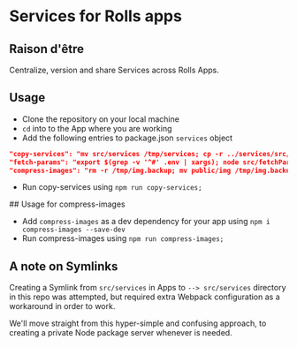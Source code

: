 # Services for Rolls apps

## Raison d'être
Centralize, version and share Services across Rolls Apps.

## Usage
- Clone the repository on your local machine
- `cd` into to the App where you are working
- Add the following entries to package.json `services` object
```json
"copy-services": "mv src/services /tmp/services; cp -r ../services/src/services src",
"fetch-params": "export $(grep -v '^#' .env | xargs); node src/fetchParameters.js",
"compress-images": "rm -r /tmp/img.backup; mv public/img /tmp/img.backup; node src/services/imageCompressor/imageCompressor.js"
```
- Run copy-services using `npm run copy-services;`

## Usage for compress-images
- Add `compress-images` as a dev dependency for your app using 
```npm i compress-images --save-dev```
- Run compress-images using `npm run compress-images;`

## A note on Symlinks
Creating a Symlink from `src/services` in Apps to `--> src/services` directory in this repo was attempted, but required extra Webpack configuration as a workaround in order to work. 

We'll move straight from this hyper-simple and confusing approach, to creating a private Node package server whenever is needed.